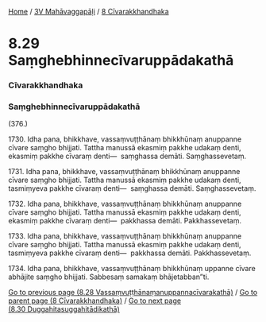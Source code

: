 
[Home](/) / [3V Mahāvaggapāḷi](../../3V.md) / [8 Cīvarakkhandhaka](../8.md)

# 8.29 Saṃghebhinnecīvaruppādakathā

### Cīvarakkhandhaka

### Saṃghebhinnecīvaruppādakathā

(376.)

1730\. Idha pana, bhikkhave, vassaṃvuṭṭhānaṃ bhikkhūnaṃ anuppanne cīvare saṃgho bhijjati. Tattha manussā ekasmiṃ pakkhe udakaṃ denti, ekasmiṃ pakkhe cīvaraṃ denti—  saṃghassa demāti. Saṃghassevetaṃ.

1731\. Idha pana, bhikkhave, vassaṃvuṭṭhānaṃ bhikkhūnaṃ anuppanne cīvare saṃgho bhijjati. Tattha manussā ekasmiṃ pakkhe udakaṃ denti, tasmiṃyeva pakkhe cīvaraṃ denti—  saṃghassa demāti. Saṃghassevetaṃ.

1732\. Idha pana, bhikkhave, vassaṃvuṭṭhānaṃ bhikkhūnaṃ anuppanne cīvare saṃgho bhijjati. Tattha manussā ekasmiṃ pakkhe udakaṃ denti, ekasmiṃ pakkhe cīvaraṃ denti—  pakkhassa demāti. Pakkhassevetaṃ.

1733\. Idha pana, bhikkhave, vassaṃvuṭṭhānaṃ bhikkhūnaṃ anuppanne cīvare saṃgho bhijjati. Tattha manussā ekasmiṃ pakkhe udakaṃ denti, tasmiṃyeva pakkhe cīvaraṃ denti—  pakkhassa demāti. Pakkhassevetaṃ.

1734\. Idha pana, bhikkhave, vassaṃvuṭṭhānaṃ bhikkhūnaṃ uppanne cīvare abhājite saṃgho bhijjati. Sabbesaṃ samakaṃ bhājetabban”ti.

[Go to previous page (8.28 Vassaṃvuṭṭhānaṃanuppannacīvarakathā)](8.28.md) / [Go to parent page (8 Cīvarakkhandhaka)](../8.md) / [Go to next page (8.30 Duggahitasuggahitādikathā)](8.30.md)


